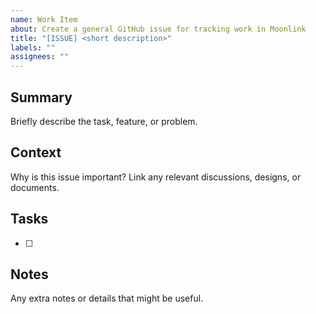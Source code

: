 ```yaml
---
name: Work Item
about: Create a general GitHub issue for tracking work in Moonlink
title: "[ISSUE] <short description>"
labels: ""
assignees: ""
---
```


## Summary

Briefly describe the task, feature, or problem.

## Context

Why is this issue important? Link any relevant discussions, designs, or documents.

## Tasks

- [ ] 

## Notes

Any extra notes or details that might be useful.
